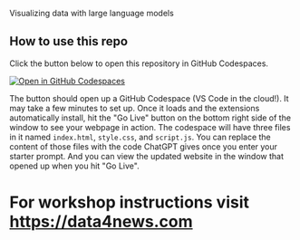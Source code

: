 Visualizing data with large language models

## How to use this repo

Click the button below to open this repository in GitHub Codespaces.

[![Open in GitHub Codespaces](https://github.com/codespaces/badge.svg)](https://codespaces.new/dmil/dataviz-with-llms-d3)

The button should open up a GitHub Codespace (VS Code in the cloud!). It may take a few minutes to set up. Once it loads and the extensions automatically install, hit the "Go Live" button on the bottom right side of the window to see your webpage in action. The codespace will have three files in it named `index.html`, `style.css`, and `script.js`. You can replace the content of those files with the code ChatGPT gives once you enter your starter prompt. And you can view the updated website in the window that opened up when you hit "Go Live".

# For workshop instructions visit https://data4news.com

